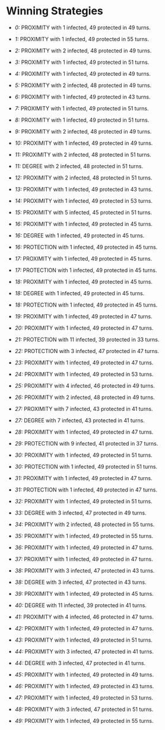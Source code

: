 # Winning Strategies

* _0:_ PROXIMITY with 1 infected, 49 protected in 49 turns.


* _1:_ PROXIMITY with 1 infected, 49 protected in 55 turns.


* _2:_ PROXIMITY with 2 infected, 48 protected in 49 turns.


* _3:_ PROXIMITY with 1 infected, 49 protected in 51 turns.


* _4:_ PROXIMITY with 1 infected, 49 protected in 49 turns.


* _5:_ PROXIMITY with 2 infected, 48 protected in 49 turns.


* _6:_ PROXIMITY with 1 infected, 49 protected in 43 turns.


* _7:_ PROXIMITY with 1 infected, 49 protected in 51 turns.


* _8:_ PROXIMITY with 1 infected, 49 protected in 51 turns.


* _9:_ PROXIMITY with 2 infected, 48 protected in 49 turns.


* _10:_ PROXIMITY with 1 infected, 49 protected in 49 turns.


* _11:_ PROXIMITY with 2 infected, 48 protected in 51 turns.


* _11:_ DEGREE with 2 infected, 48 protected in 51 turns.


* _12:_ PROXIMITY with 2 infected, 48 protected in 51 turns.


* _13:_ PROXIMITY with 1 infected, 49 protected in 43 turns.


* _14:_ PROXIMITY with 1 infected, 49 protected in 53 turns.


* _15:_ PROXIMITY with 5 infected, 45 protected in 51 turns.


* _16:_ PROXIMITY with 1 infected, 49 protected in 45 turns.


* _16:_ DEGREE with 1 infected, 49 protected in 45 turns.


* _16:_ PROTECTION with 1 infected, 49 protected in 45 turns.


* _17:_ PROXIMITY with 1 infected, 49 protected in 45 turns.


* _17:_ PROTECTION with 1 infected, 49 protected in 45 turns.


* _18:_ PROXIMITY with 1 infected, 49 protected in 45 turns.


* _18:_ DEGREE with 1 infected, 49 protected in 45 turns.


* _18:_ PROTECTION with 1 infected, 49 protected in 45 turns.


* _19:_ PROXIMITY with 1 infected, 49 protected in 47 turns.


* _20:_ PROXIMITY with 1 infected, 49 protected in 47 turns.


* _21:_ PROTECTION with 11 infected, 39 protected in 33 turns.


* _22:_ PROTECTION with 3 infected, 47 protected in 47 turns.


* _23:_ PROXIMITY with 1 infected, 49 protected in 47 turns.


* _24:_ PROXIMITY with 1 infected, 49 protected in 53 turns.


* _25:_ PROXIMITY with 4 infected, 46 protected in 49 turns.


* _26:_ PROXIMITY with 2 infected, 48 protected in 49 turns.


* _27:_ PROXIMITY with 7 infected, 43 protected in 41 turns.


* _27:_ DEGREE with 7 infected, 43 protected in 41 turns.


* _28:_ PROXIMITY with 1 infected, 49 protected in 47 turns.


* _29:_ PROTECTION with 9 infected, 41 protected in 37 turns.


* _30:_ PROXIMITY with 1 infected, 49 protected in 51 turns.


* _30:_ PROTECTION with 1 infected, 49 protected in 51 turns.


* _31:_ PROXIMITY with 1 infected, 49 protected in 47 turns.


* _31:_ PROTECTION with 1 infected, 49 protected in 47 turns.


* _32:_ PROXIMITY with 1 infected, 49 protected in 51 turns.


* _33:_ DEGREE with 3 infected, 47 protected in 49 turns.


* _34:_ PROXIMITY with 2 infected, 48 protected in 55 turns.


* _35:_ PROXIMITY with 1 infected, 49 protected in 55 turns.


* _36:_ PROXIMITY with 1 infected, 49 protected in 47 turns.


* _37:_ PROXIMITY with 1 infected, 49 protected in 47 turns.


* _38:_ PROXIMITY with 3 infected, 47 protected in 43 turns.


* _38:_ DEGREE with 3 infected, 47 protected in 43 turns.


* _39:_ PROXIMITY with 1 infected, 49 protected in 45 turns.


* _40:_ DEGREE with 11 infected, 39 protected in 41 turns.


* _41:_ PROXIMITY with 4 infected, 46 protected in 47 turns.


* _42:_ PROXIMITY with 1 infected, 49 protected in 47 turns.


* _43:_ PROXIMITY with 1 infected, 49 protected in 51 turns.


* _44:_ PROXIMITY with 3 infected, 47 protected in 41 turns.


* _44:_ DEGREE with 3 infected, 47 protected in 41 turns.


* _45:_ PROXIMITY with 1 infected, 49 protected in 49 turns.


* _46:_ PROXIMITY with 1 infected, 49 protected in 43 turns.


* _47:_ PROXIMITY with 1 infected, 49 protected in 53 turns.


* _48:_ PROXIMITY with 3 infected, 47 protected in 51 turns.


* _49:_ PROXIMITY with 1 infected, 49 protected in 55 turns.


